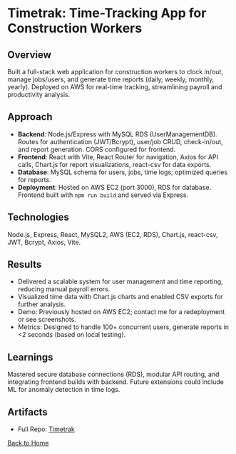 # Timetrak: Time-Tracking App for Construction Workers

## Overview
Built a full-stack web application for construction workers to clock in/out, manage jobs/users, and generate time reports (daily, weekly, monthly, yearly). Deployed on AWS for real-time tracking, streamlining payroll and productivity analysis.

## Approach
- **Backend**: Node.js/Express with MySQL RDS (UserManagementDB). Routes for authentication (JWT/Bcrypt), user/job CRUD, check-in/out, and report generation. CORS configured for frontend.
- **Frontend**: React with Vite, React Router for navigation, Axios for API calls, Chart.js for report visualizations, react-csv for data exports.
- **Database**: MySQL schema for users, jobs, time logs; optimized queries for reports.
- **Deployment**: Hosted on AWS EC2 (port 3000), RDS for database. Frontend built with `npm run build` and served via Express.

## Technologies
Node.js, Express, React, MySQL2, AWS (EC2, RDS), Chart.js, react-csv, JWT, Bcrypt, Axios, Vite.

## Results
- Delivered a scalable system for user management and time reporting, reducing manual payroll errors.
- Visualized time data with Chart.js charts and enabled CSV exports for further analysis.
- Demo: Previously hosted on AWS EC2; contact me for a redeployment or see screenshots.
- Metrics: Designed to handle 100+ concurrent users, generate reports in <2 seconds (based on local testing).

## Learnings
Mastered secure database connections (RDS), modular API routing, and integrating frontend builds with backend. Future extensions could include ML for anomaly detection in time logs.

## Artifacts
- Full Repo: [Timetrak](/_Timetrak)

[Back to Home](/)
